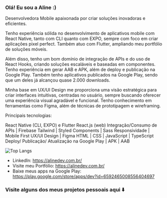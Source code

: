 ### Olá! Eu sou a Aline :)

Desenvolvedora Mobile apaixonada por criar soluções inovadoras e eficientes.

Tenho experiência sólida no desenvolvimento de aplicativos mobile com React Native, tanto com CLI quanto com EXPO, sempre com foco em criar aplicações pixel perfect. Também atuo com Flutter, ampliando meu portfólio de soluções móveis.

Além disso, tenho um bom domínio de integração de APIs e do uso de React Hooks, criando soluções escaláveis e baseadas em componentes. Tenho experiência em gerar AAB e APK, além de deploy e publicação na Google Play. Também tenho aplicativos publicados na Google Play, sendo que um deles já alcançou quase 2.000 downloads.

Minha base em UX/UI Design me proporciona uma visão estratégica para criar interfaces intuitivas, centradas no usuário, sempre buscando oferecer uma experiência visual agradável e funcional. Tenho conhecimento em ferramentas como Figma, além de técnicas de prototipagem e wireframing.

Principais tecnologias:

React Native (CLI, EXPO) e Flutter
React.js (web)
Integração/Consumo de APIs | Firebase
Tailwind | Styled Components | Sass
Responsividade | Mobile First
UX/UI Design | Figma
HTML | CSS | JavaScript | TypeScript
Deploy/ Publicação/ Atualização na Google Play | APK | AAB


![Top Langs](https://github-readme-stats.vercel.app/api/top-langs/?username=alinemelodev&layout=compact)

- LinkedIn: https://alinedev.com.br/
- Visite meu Portfólio: https://alinedev.com.br/
- Baixe meus apps na Google Play: https://play.google.com/store/apps/dev?id=6592465008556404697

### Visite alguns dos meus projetos pessoais aqui ⬇️
